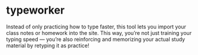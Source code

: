 # typeworker
Instead of only practicing how to type faster, this tool lets you import your class notes or homework into the site. This way, you’re not just training your typing speed — you’re also reinforcing and memorizing your actual study material by retyping it as practice!
